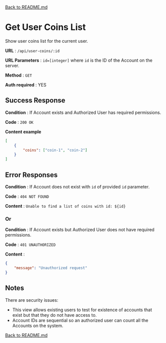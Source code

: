 [Back to README.md](../../)

# Get User Coins List

Show user coins list for the current user.

**URL** : `/api/user-coins/:id`

**URL Parameters** : `id=[integer]` where `id` is the ID of the Account on the server.

**Method** : `GET`

**Auth required** : YES

## Success Response

**Condition** : If Account exists and Authorized User has required permissions.

**Code** : `200 OK`

**Content example**

```json
[
    {
        "coins": ["coin-1", "coin-2"]
    }
]
```

## Error Responses

**Condition** : If Account does not exist with `id` of provided `id` parameter.

**Code** : `404 NOT FOUND`

**Content** : `Unable to find a list of coins with id: ${id}`

### Or

**Condition** : If Account exists but Authorized User does not have required
permissions.

**Code** : `401 UNAUTHORIZED`

**Content** :

```json
{
    "message": "Unauthorized request"
}
```

## Notes

There are security issues:

* This view allows existing users to test for existence of accounts that exist but that they do not have access to.
* Account IDs are sequential so an authorized user can count all the Accounts on the system.

[Back to README.md](../../)